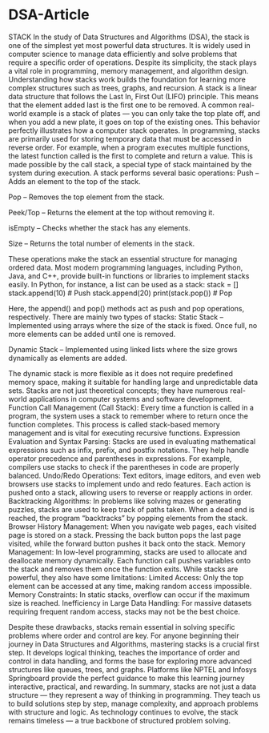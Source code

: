 # DSA-Article
STACK
 In the study of Data Structures and Algorithms (DSA), the stack is one of the simplest yet most powerful data structures. It is widely used in computer science to manage data efficiently and solve problems that require a specific order of operations. Despite its simplicity, the stack plays a vital role in programming, memory management, and algorithm design. Understanding how stacks work builds the foundation for learning more complex structures such as trees, graphs, and recursion.
A stack is a linear data structure that follows the Last In, First Out (LIFO) principle. This means that the element added last is the first one to be removed. A common real-world example is a stack of plates — you can only take the top plate off, and when you add a new plate, it goes on top of the existing ones. This behavior perfectly illustrates how a computer stack operates.
In programming, stacks are primarily used for storing temporary data that must be accessed in reverse order. For example, when a program executes multiple functions, the latest function called is the first to complete and return a value. This is made possible by the call stack, a special type of stack maintained by the system during execution.
A stack performs several basic operations:
Push – Adds an element to the top of the stack.


Pop – Removes the top element from the stack.


Peek/Top – Returns the element at the top without removing it.


isEmpty – Checks whether the stack has any elements.


Size – Returns the total number of elements in the stack.


These operations make the stack an essential structure for managing ordered data. Most modern programming languages, including Python, Java, and C++, provide built-in functions or libraries to implement stacks easily.
In Python, for instance, a list can be used as a stack:
stack = []
stack.append(10)   # Push
stack.append(20)
print(stack.pop()) # Pop

Here, the append() and pop() methods act as push and pop operations, respectively.
There are mainly two types of stacks:
Static Stack – Implemented using arrays where the size of the stack is fixed. Once full, no more elements can be added until one is removed.


Dynamic Stack – Implemented using linked lists where the size grows dynamically as elements are added.


The dynamic stack is more flexible as it does not require predefined memory space, making it suitable for handling large and unpredictable data sets.
Stacks are not just theoretical concepts; they have numerous real-world applications in computer systems and software development.
Function Call Management (Call Stack):
 Every time a function is called in a program, the system uses a stack to remember where to return once the function completes. This process is called stack-based memory management and is vital for executing recursive functions.
Expression Evaluation and Syntax Parsing:
 Stacks are used in evaluating mathematical expressions such as infix, prefix, and postfix notations. They help handle operator precedence and parentheses in expressions. For example, compilers use stacks to check if the parentheses in code are properly balanced.
Undo/Redo Operations:
 Text editors, image editors, and even web browsers use stacks to implement undo and redo features. Each action is pushed onto a stack, allowing users to reverse or reapply actions in order.
Backtracking Algorithms:
 In problems like solving mazes or generating puzzles, stacks are used to keep track of paths taken. When a dead end is reached, the program “backtracks” by popping elements from the stack.
Browser History Management:
 When you navigate web pages, each visited page is stored on a stack. Pressing the back button pops the last page visited, while the forward button pushes it back onto the stack.
Memory Management:
 In low-level programming, stacks are used to allocate and deallocate memory dynamically. Each function call pushes variables onto the stack and removes them once the function exits.
While stacks are powerful, they also have some limitations:
Limited Access: Only the top element can be accessed at any time, making random access impossible.
Memory Constraints: In static stacks, overflow can occur if the maximum size is reached.
Inefficiency in Large Data Handling: For massive datasets requiring frequent random access, stacks may not be the best choice.


Despite these drawbacks, stacks remain essential in solving specific problems where order and control are key.
For anyone beginning their journey in Data Structures and Algorithms, mastering stacks is a crucial first step. It develops logical thinking, teaches the importance of order and control in data handling, and forms the base for exploring more advanced structures like queues, trees, and graphs. Platforms like NPTEL and Infosys Springboard provide the perfect guidance to make this learning journey interactive, practical, and rewarding.
In summary, stacks are not just a data structure — they represent a way of thinking in programming. They teach us to build solutions step by step, manage complexity, and approach problems with structure and logic. As technology continues to evolve, the stack remains timeless — a true backbone of structured problem solving.



